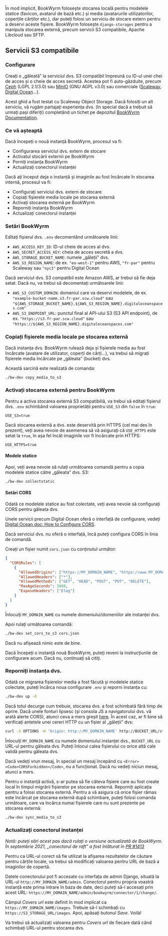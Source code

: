 În mod implicit, BookWyrm folosește stocarea locală pentru modelele statice (favicon, avatarul de bază etc.) și media (avatarurile utilizatorilor, coperțile cărților etc.), dar puteți folosi un serviciu de stocare extern pentru a deservi aceste fișiere. BookWyrm folosește `django-storages` pentru a manipula stocarea externă, precum servicii S3 compatibile, Apache Libcloud sau SFTP.

## Servicii S3 compatibile

### Configurare

Creați o „găleată” la serviciul dvs. S3 compatibil împreună cu ID-ul unei chei de acces și o cheie de acces secretă. Acestea pot fi auto-găzduite, precum [Ceph](https://ceph.io/en/) (LGPL 2.1/3.0) sau [MinIO](https://min.io/) (GNU AGPL v3.0) sau comerciale ([Scaleway](https://www.scaleway.com/en/docs/object-storage-feature/), [Digital Ocean](https://www.digitalocean.com/community/tutorials/how-to-create-a-digitalocean-space-and-api-key)…).

Acest ghid a fost testat cu Scaleway Object Storage. Dacă folosiți un alt serviciu, vă rugăm partajați experiența dvs. (în special dacă a trebuit să urmați pași diferiți) completând un tichet pe depozitul [BookWyrm Documentation](https://github.com/bookwyrm-social/documentation).

### Ce vă așteaptă

Dacă începeți o nouă instanță BookWyrm, procesul va fi:

- Configurarea serviciul dvs. extern de stocare
- Activatul stocării externii pe BookWyrm
- Porniți instanța BookWyrm
- Actualizați conectorul instanței

Dacă ați început deja o instanță și imaginile au fost încărcate în stocarea internă, procesul va fi:

- Configurați serviciul dvs. extern de stocare
- Copiați fișierele media locale pe stocarea externă
- Activați stocarea externă pe BookWyrm
- Reporniți instanța BookWyrm
- Actualizați conectorul instanței

### Setări BookWyrm

Editați fișierul dvs. `.env` decomentând următoarele linii:

- `AWS_ACCESS_KEY_ID`: ID-ul cheie de acces al dvs.
- `AWS_SECRET_ACCESS_KEY`: cheia de acces secretă a dvs.
- `AWS_STORAGE_BUCKET_NAME`: numele „găleții” dvs.
- `AWS_S3_REGION_NAME`: de ex. `"eu-west-1"` pentru AWS, `"fr-par"` pentru Scaleway sau `"nyc3"` pentru Digital Ocean

Dacă serviciul dvs. S3 compatibil este Amazon AWS, ar trebui să fie deja setat. Dacă nu, va trebui să decomentați următoarele linii:

- `AWS_S3_CUSTOM_DOMAIN`: domeniul care va deservi modelele, de ex. `"example-bucket-name.s3.fr-par.scw.cloud"` sau `"${AWS_STORAGE_BUCKET_NAME}.${AWS_S3_REGION_NAME}.digitaloceanspaces.com"`
- `AWS_S3_ENDPOINT_URL`: punctul final al API-ului S3 (S3 API endpoint), de ex. `"https://s3.fr-par.scw.cloud"` sau `"https://${AWS_S3_REGION_NAME}.digitaloceanspaces.com"`

### Copiați fișierele media locale pe stocarea externă

Dacă instanța dvs. BookWyrm rulează deja și fișierele media au fost încărcate (avatare de utilizator, coperți de cărți…), va trebui să migrați fișierele media încărcate pe „găleata” (bucket) dvs.

Această sarcină este realizată de comanda:

```bash
./bw-dev copy_media_to_s3
```

### Activați stocarea externă pentru BookWyrm

Pentru a activa stocarea externă S3 compatibiliă, va trebui să editați fișierul dvs. `.env` schimbând valoarea proprietății pentru `USE_S3` din `false` în `true`:

```
USE_S3=true
```

Dacă stocarea externă a dvs. este deservită prin HTTPS (cel mai des în prezent), veți avea nevoie de asemenea să vă asigurați că `USE_HTTPS` este setat la `true`, în așa fel încât imaginile vor fi încărcate prin HTTPS:

```
USE_HTTPS=true
```

#### Modele statice

Apoi, veți avea nevoie să rulați următoarea comandă pentru a copia modelele statice către „găleata” dvs. S3:

```bash
./bw-dev collectstatic
```

#### Setări CORS

Odată ce modelele statice au fost colectate, veți avea nevoie să configurați CORS pentru găleata dvs.

Unele servicii precum Digital Ocean oferă o interfață de configurare, vedeți [Digital Ocean doc: How to Configure CORS](https://docs.digitalocean.com/products/spaces/how-to/configure-cors/).

Dacă serviciul dvs. nu oferă o interfață, încă puteți configura CORS în linia de comandă.

Creați un fișier numit `cors.json` cu conținutul următor:

```json
{
  "CORSRules": [
    {
      "AllowedOrigins": ["https://MY_DOMAIN_NAME", "https://www.MY_DOMAIN_NAME"],
      "AllowedHeaders": ["*"],
      "AllowedMethods": ["GET", "HEAD", "POST", "PUT", "DELETE"],
      "MaxAgeSeconds": 3000,
      "ExposeHeaders": ["Etag"]
    }
  ]
}
```

Înlocuiți `MY_DOMAIN_NAME` cu numele domeniului/domeniilor ale instanței dvs.

Apoi rulați următoarea comandă:

```bash
./bw-dev set_cors_to_s3 cors.json
```

Dacă nu afișează nimic este de bine.

Dacă începeți o instanță nouă BookWyrm, puteți reveni la instrucțiunile de configurare acum. Dacă nu, continuați să citiți.

### Reporniți instanța dvs.

Odată ce migrarea fișierelor media a fost făcută și modelele statice colectate, puteți încărca noua configurare `.env` și reporni instanța cu:

```bash
./bw-dev up -d
```

Dacă totul decurge cum trebuie, stocarea dvs. a fost schimbată fără timp de oprire. Dacă unele fonturi lipsesc (și consola JS a navigatorului dvs. vă arată alerte CORS), atunci ceva a mers greșit [here](#cors-settings). În acest caz, ar fi bine să verificați antetele unei cereri HTTP cu un fișier al „găleții” dvs:

```bash
curl -X OPTIONS -H 'Origin: http://MY_DOMAIN_NAME' http://BUCKET_URL/static/images/logo-small.png -H "Access-Control-Request-Method: GET"
```

Înlocuiți `MY_DOMAIN_NAME` cu numele domeniului instanței dvs., `BUCKET_URL` cu URL-ul pentru găleata dvs. Puteți înlocui calea fișierului co orice altă cale validă pentru găleata dvs.

Dacă vedeți vrun mesaj, în special un mesaj începând cu `<Error><Code>CORSForbidden</Code>`, nu a funcționat. Dacă nu vedeți niciun mesaj, atunci a mers.

Pentru o instanță activă, s-ar putea să fie câteva fișiere care au fost create local în timpul migrării fișierelor pe stocarea externă. Reporniți aplicația pentru a folosi stocarea externă. Pentru a vă asigura că orice fișier rămas este încărcat pe stocarea externă după schimbare, puteți folosi comanda următoare, care va încărca numai fișierele care nu sunt prezente pe stocarea externă:

```bash
./bw-dev sync_media_to_s3
```

### Actualizați conectorul instanței

*Notă: puteți sări acest pas dacă rulați o versiune actualizată de BookWyrm. În septembrie 2021, „conectorul de raft” a fost înlăturat în [PR #1413](https://github.com/bookwyrm-social/bookwyrm/pull/1413)*

Pentru ca URL-ul corect să fie utilizat la afișarea rezultatelor de căutare pentru cărțile locale, va trebui să modificați valoarea pentru URL de bază a imaginilor de copertă.

Datele conectorului pot fi accesate cu interfața de admin Django, situată la URL-ul `http://MY_DOMAIN_NAME/admin`. Conectorul pentru propria voastră instanță este prima intrare în baza de date, deci puteți să-l accesați prin acest URL: `https://MY_DOMAIN_NAME/admin/bookwyrm/connector/1/change/`.

Câmpul _Covers url_ este definit în mod implicat ca `https://MY_DOMAIN_NAME/images`. Trebuie să-l schimbați cu `https://S3_STORAGE_URL/images`. Apoi, apăsați butonul _Save_. Voilà!

Va trebui să actualizați valoarea pentru _Covers url_ de fiecare dată când schimbați URL-ul pentru stocarea dvs.
